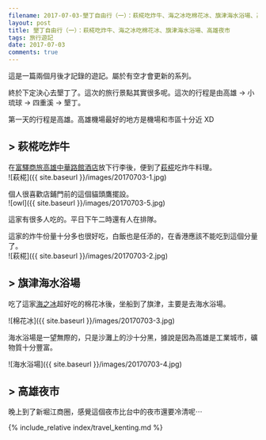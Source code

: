 ```yaml
---
filename: 2017-07-03-墾丁自由行（一）：萩椛吃炸牛、海之冰吃棉花冰、旗津海水浴場、高雄夜市.md
layout: post
title: 墾丁自由行（一）：萩椛吃炸牛、海之冰吃棉花冰、旗津海水浴場、高雄夜市
tags: 旅行遊記
date: 2017-07-03
comments: true
---
```


這是一篇兩個月後才記錄的遊記。屬於有空才會更新的系列。

終於下定決心去墾丁了。這次的旅行景點其實很多呢。這次的行程是由高雄 -> 小琉球 -> 四重溪 -> 墾丁。

第一天的行程是高雄。高雄機場最好的地方是機場和市區十分近 XD

## > 萩椛吃炸牛

在[富驛商旅高雄中華路館酒店](http://www.fxinn.com.tw)放下行李後，便到了[萩椛](https://zh-hk.facebook.com/萩椛-牛かつ專門店-1275873612499062/)吃炸牛料理。  
![萩椛]({{ site.baseurl }}/images/20170703-1.jpg)

個人很喜歡店鋪門前的這個貓頭鷹擺設。  
![owl]({{ site.baseurl }}/images/20170703-5.jpg)

這家有很多人吃的。平日下午二時還有人在排隊。

這家的炸牛份量十分多也很好吃，白飯也是任添的，在香港應該不能吃到這個分量了。  
![萩椛]({{ site.baseurl }}/images/20170703-2.jpg)

## > 旗津海水浴場

吃了這家[海之冰](http://www.ice-bowl.com.tw/about-us.html)超好吃的棉花冰後，坐船到了旗津，主要是去海水浴場。

![棉花冰]({{ site.baseurl }}/images/20170703-3.jpg)

海水浴場是一望無際的，只是沙灘上的沙十分黑，據說是因為高雄是工業城市，礦物質十分豐富。

![海水浴場]({{ site.baseurl }}/images/20170703-4.jpg)

## > 高雄夜市

晚上到了新堀江商圈，感覺這個夜市比台中的夜市還要冷清呢⋯

{% include_relative index/travel_kenting.md %}
